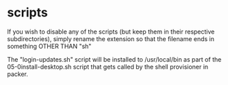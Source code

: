 # scripts

If you wish to disable any of the scripts (but keep them in their respective subdirectories), 
simply rename the extension so that the filename ends in something OTHER THAN "sh"

The "login-updates.sh" script will be installed to /usr/local/bin as part of the 05-0install-desktop.sh script that 
gets called by the shell provisioner in packer.